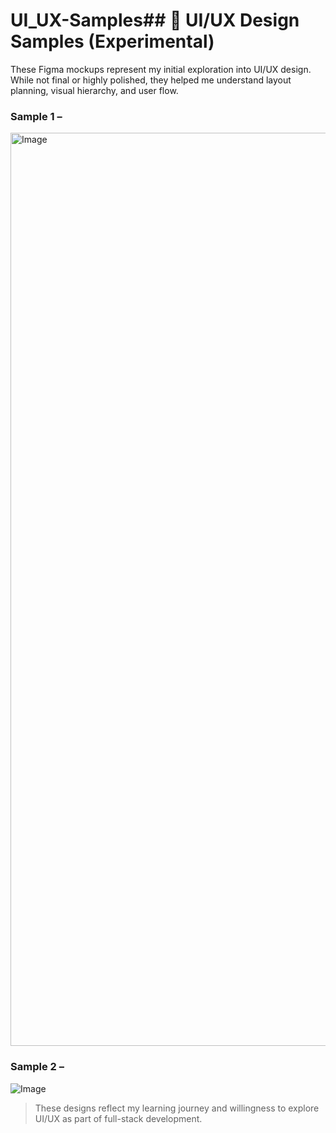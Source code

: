 # UI_UX-Samples## 🧪 UI/UX Design Samples (Experimental)

These Figma mockups represent my initial exploration into UI/UX design. While not final or highly polished, they helped me understand layout planning, visual hierarchy, and user flow.

### Sample 1 – 
<img width="1461" alt="Image" src="https://github.com/user-attachments/assets/a637a87e-14d6-4955-92bc-9346d7cc5c80" />

### Sample 2 – 
![Image](https://github.com/user-attachments/assets/d21068ea-10f5-4529-8416-006ecaf67ba8)

> These designs reflect my learning journey and willingness to explore UI/UX as part of full-stack development.
